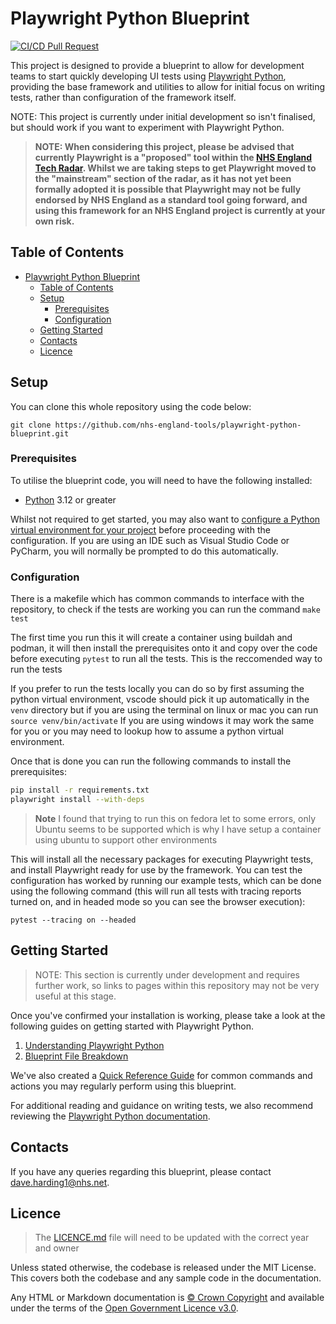# Playwright Python Blueprint

[![CI/CD Pull Request](https://github.com/nhs-england-tools/repository-template/actions/workflows/cicd-1-pull-request.yaml/badge.svg)](https://github.com/nhs-england-tools/playwright-python-blueprint/actions/workflows/cicd-1-pull-request.yaml)

This project is designed to provide a blueprint to allow for development teams to start quickly developing UI tests using [Playwright Python](https://playwright.dev/python/), providing the base framework and utilities to allow for initial focus on writing tests, rather than configuration of the framework itself.

NOTE: This project is currently under initial development so isn't finalised, but should work if you want to experiment with Playwright Python.

> **NOTE: When considering this project, please be advised that currently Playwright is a "proposed" tool within the [NHS England Tech Radar](https://radar.engineering.england.nhs.uk/). Whilst we are taking steps to get Playwright moved to the "mainstream" section of the radar, as it has not yet been formally adopted it is possible that Playwright may not be fully endorsed by NHS England as a standard tool going forward, and using this framework for an NHS England project is currently at your own risk.**

## Table of Contents

- [Playwright Python Blueprint](#playwright-python-blueprint)
  - [Table of Contents](#table-of-contents)
  - [Setup](#setup)
    - [Prerequisites](#prerequisites)
    - [Configuration](#configuration)
  - [Getting Started](#getting-started)
  - [Contacts](#contacts)
  - [Licence](#licence)

## Setup

You can clone this whole repository using the code below:

```shell
git clone https://github.com/nhs-england-tools/playwright-python-blueprint.git
```

### Prerequisites

To utilise the blueprint code, you will need to have the following installed:

- [Python](https://www.python.org/downloads/) 3.12 or greater

Whilst not required to get started, you may also want to [configure a Python virtual environment for your project](https://docs.python.org/3/library/venv.html) before proceeding with
the configuration. If you are using an IDE such as Visual Studio Code or PyCharm, you will normally be prompted to do this automatically.

### Configuration

There is a makefile which has common commands to interface with the repository, to check if the tests are working you can run the command `make test`

The first time you run this it will create a container using buildah and podman, it will then install the prerequisites onto it and copy over the code before executing `pytest` to run all the tests. This is the reccomended way to run the tests

If you prefer to run the tests locally you can do so by first assuming the python virtual environment, vscode should pick it up automatically in the `venv` directory but if you are using the terminal on linux or mac you can run `source venv/bin/activate` If you are using windows it may work the same for you or you may need to lookup how to assume a python virtual environment.

Once that is done you can run the following commands to install the prerequisites:

```bash
pip install -r requirements.txt
playwright install --with-deps
```

> **Note** I found that trying to run this on fedora let to some errors, only Ubuntu seems to be supported which is why I have setup a container using ubuntu to support other environments

This will install all the necessary packages for executing Playwright tests, and install Playwright ready for use by the framework. You can test the configuration
has worked by running our example tests, which can be done using the following command (this will run all tests with tracing reports turned on, and in headed mode
so you can see the browser execution):

```shell
pytest --tracing on --headed
```

## Getting Started

> NOTE: This section is currently under development and requires further work, so links to pages within this repository may not be very useful at this stage.

Once you've confirmed your installation is working, please take a look at the following guides on getting started with Playwright Python.

1. [Understanding Playwright Python](./docs/getting-started/1_Understanding_Playwright_Python.md)
2. [Blueprint File Breakdown](./docs/getting-started/2_Blueprint_File_Breakdown.md)

We've also created a [Quick Reference Guide](./docs/getting-started/Quick_Reference_Guide.md) for common commands and actions you may regularly perform using this blueprint.

For additional reading and guidance on writing tests, we also recommend reviewing the [Playwright Python documentation](https://playwright.dev/python/docs/writing-tests).

## Contacts

If you have any queries regarding this blueprint, please contact [dave.harding1@nhs.net](mailto:dave.harding1@nhs.net).

## Licence

> The [LICENCE.md](./LICENCE.md) file will need to be updated with the correct year and owner

Unless stated otherwise, the codebase is released under the MIT License. This covers both the codebase and any sample code in the documentation.

Any HTML or Markdown documentation is [© Crown Copyright](https://www.nationalarchives.gov.uk/information-management/re-using-public-sector-information/uk-government-licensing-framework/crown-copyright/) and available under the terms of the [Open Government Licence v3.0](https://www.nationalarchives.gov.uk/doc/open-government-licence/version/3/).
